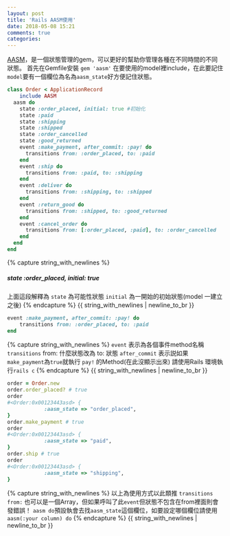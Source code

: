 ```yaml
---
layout: post
title: 'Rails AASM使用'
date: 2018-05-08 15:21
comments: true
categories:
---
```

[AASM](https://github.com/aasm/aasm)，是一個狀態管理的gem，可以更好的幫助你管理各種在不同時間的不同狀態。
首先在Gemfile安裝 `gem 'aasm'`
在要使用的model裡include，在此要記住`model`要有一個欄位為名為`aasm_state`好方便記住狀態。
```ruby
class Order < ApplicationRecord
	include AASM
  aasm do
    state :order_placed, initial: true #初始化
    state :paid
    state :shipping
    state :shipped
    state :order_cancelled
    state :good_returned
    event :make_payment, after_commit: :pay! do
      transitions from: :order_placed, to: :paid
    end
    event :ship do
      transitions from: :paid, to: :shipping
    end
    event :deliver do
      transitions from: :shipping, to: :shipped
    end
    event :return_good do
      transitions from: :shipped, to: :good_returned
    end
    event :cancel_order do
      transitions from: [:order_placed, :paid], to: :order_cancelled
    end
  end
end
```
{% capture string_with_newlines %}
##### state :order_placed, initial: true
上面這段解釋為
`state` 為可能性狀態
`initial` 為一開始的初始狀態(model 一建立之後)
{% endcapture %}
{{ string_with_newlines | newline_to_br }}
```ruby
event :make_payment, after_commit: :pay! do
	transitions from: :order_placed, to: :paid
end
```
{% capture string_with_newlines %}
`event` 表示為各個事件method名稱
`transitions` from: 什麼狀態改為 to: 狀態
`after_commit` 表示説如果`make_payment`為`true`就執行 `pay!` 的Method(在此沒顯示出來)
請使用Rails 環境執行`rails c`
{% endcapture %}
{{ string_with_newlines | newline_to_br }}
```ruby
order = Order.new
order.order_placed? # true
order
#<Order:0x00123443asd> {
            :aasm_state => "order_placed",
}
order.make_payment # true
order
#<Order:0x00123443asd> {
            :aasm_state => "paid",
}
order.ship # true
order
#<Order:0x00123443asd> {
            :aasm_state => "shipping",
}
```
{% capture string_with_newlines %}
以上為使用方式以此類推
`transitions from:` 也可以是一個Array，但如果呼叫了此`event`但狀態不包含在from裡面則會發錯誤！
`aasm do`預設執會去找`aasm_state`這個欄位，如要設定哪個欄位請使用`aasm(:your column) do`
{% endcapture %}
{{ string_with_newlines | newline_to_br }}
